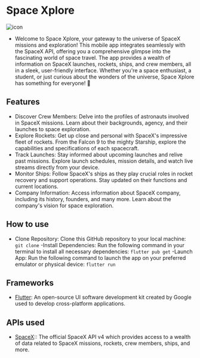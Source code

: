 # Space Xplore 

![icon](https://github.com/Shrouk-Ashraf/Space_app/assets/96924895/25c05e3c-3e7f-4cd1-bc37-05ed79f29a88)

- Welcome to Space Xplore, your gateway to the universe of SpaceX missions and exploration! This mobile app integrates seamlessly with the SpaceX API, offering you a comprehensive glimpse into the fascinating world of space travel. The app provides a wealth of information on SpaceX launches, rockets, ships, and crew members, all in a sleek, user-friendly interface. Whether you're a space enthusiast, a student, or just curious about the wonders of the universe, Space Xplore has something for everyone! 🚀

## Features 
- Discover Crew Members: Delve into the profiles of astronauts involved in SpaceX missions. Learn about their backgrounds, agency, and their launches to space exploration.
- Explore Rockets: Get up close and personal with SpaceX's impressive fleet of rockets. From the Falcon 9 to the mighty Starship, explore the capabilities and specifications of each spacecraft.
- Track Launches: Stay informed about upcoming launches and relive past missions. Explore launch schedules, mission details, and watch live streams directly from your device.
- Monitor Ships: Follow SpaceX's ships as they play crucial roles in rocket recovery and support operations. Stay updated on their functions and current locations.
- Company Information: Access information about SpaceX company, including its history, founders, and many more. Learn about the company's vision for space exploration.

## How to use
- Clone Repository: Clone this GitHub repository to your local machine:
```git clone```
-Install Dependencies: Run the following command in your terminal to install all necessary dependencies:
```flutter pub get```
-Launch App: Run the following command to launch the app on your preferred emulator or physical device:
```flutter run```

## Frameworks
- [Flutter](https://flutter.dev): An open-source UI software development kit created by Google used to develop cross-platform applications.

## APIs used
- [SpaceX](https://github.com/r-spacex/SpaceX-API/tree/master/docs#rspacex-api-docs):: The official SpaceX API v4 which provides access to a wealth of data related to SpaceX missions, rockets, crew members, ships, and more.

